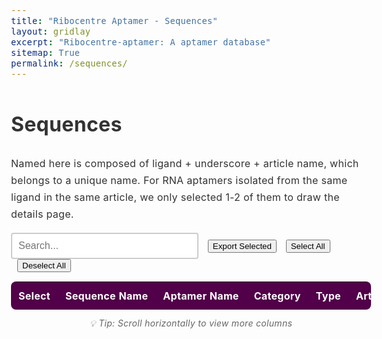 ```yaml
---
title: "Ribocentre Aptamer - Sequences"
layout: gridlay
excerpt: "Ribocentre-aptamer: A aptamer database"
sitemap: True
permalink: /sequences/
---
```

<html lang="en">
<head>
<meta http-equiv="Content-type" content="text/html; charset=utf-8">

<meta name="viewport" content="width=device-width,initial-scale=1,user-scalable=no">
<title>Ribocentre-aptamer sequences</title>
<link rel="stylesheet" type="text/css" href="https://cdn.datatables.net/1.12.1/css/jquery.dataTables.min.css">
<style>
:root{
  --primary-color:#520049;
}
body{font-family:-apple-system,BlinkMacSystemFont,'Segoe UI',Roboto,'Helvetica Neue',Arial,sans-serif;line-height:1.7;color:#333;font-size:16px;letter-spacing:.3px;}
.table-style{width:100%;margin:20px 0;background:#fff;border-radius:8px;overflow:hidden;box-shadow:0 2px 4px rgba(0,0,0,0.1);font-family:-apple-system,BlinkMacSystemFont,'Segoe UI',Roboto,'Helvetica Neue',Arial,sans-serif;}
.table-style th{background:var(--primary-color);color:#fff;padding:12px;text-align:left;white-space:nowrap;font-size:16px;}
.table-style td{padding:12px;border-bottom:1px solid #e8e8e8;white-space:nowrap;font-size:16px;}
.table-style tbody tr:nth-child(even){background:rgba(245,245,245,0.5);}
.table-style tbody tr:hover{background:rgba(82,0,73,0.05);}
/* Dashboard数据详情表专用超链接样式 */
.data-table-section .table a {
    color: #520049 !important;
    text-decoration: none !important;
    font-weight: 600;
    transition: all 0.2s ease;
    padding: 2px 4px;
    border-radius: 3px;
    white-space: nowrap;
    font-size: 16px;
}

.data-table-section .table a:hover {
    color: #7a0070 !important;
    text-decoration: underline !important;
    background-color: rgba(82, 0, 73, 0.1);
}

.data-table-section .table a:visited {
    color: #520049 !important;
}

.data-table-section .table a:active {
    color: #520049 !important;
    background-color: rgba(82, 0, 73, 0.2);
}

.data-table-section .table td:nth-child(2) a {
    color: #520049 !important;
    font-weight: 700 !important;
}

.data-table-section .table td:nth-child(2) a:hover {
    color: #7a0070 !important;
    text-shadow: 0 1px 2px rgba(82, 0, 73, 0.3);
}
#searchBox{padding:10px;font-size:16px;border:2px solid #ccc;border-radius:4px;width:300px;white-space:nowrap;}
#searchBox:focus{outline:none;border-color:#efefef;}
#pagination button{
  background-color:#f8f9fa;
  border:1px solid #dee2e6;
  color:#495057;
  cursor:pointer;
  border-radius:4px;
}
#pagination button:hover{
  background-color:#e9ecef;
  border-color:#adb5bd;
}
/* 序列样式 */
.sequence-cell {
  font-family: 'Courier New', monospace;
  font-size: 16px;
  white-space: nowrap;
}
/* 按钮样式 */
.button {
  display: inline-block;
  padding: 8px 12px;
  margin-right: 10px;
  text-align: center;
  background-color: #ffffff;
  color: #520049;
  text-decoration: none;
  font-size: 16px;
  border: 1px solid #520049;
  border-radius: 5px;
  cursor: pointer;
  transition: all 0.3s ease;
  white-space: nowrap;
}
.button:hover {
  background-color: #520049;
  color: white;
}
/* Tooltip样式 */
.amir-tooltip {
  position: fixed;
  z-index: 999999;
  background: rgba(0, 0, 0, 0.9);
  color: white;
  padding: 10px 15px;
  border-radius: 8px;
  font-size: 12px;
  line-height: 1.4;
  max-width: 300px;
  opacity: 0;
  transition: opacity 0.3s ease;
  pointer-events: none;
  box-shadow: 0 4px 20px rgba(0, 0, 0, 0.3);
  word-wrap: break-word;
  white-space: normal;
}

.amir-tooltip .tooltip-content {
  word-wrap: break-word;
}

.amir-tooltip .tooltip-arrow {
  position: absolute;
  width: 0;
  height: 0;
  border-left: 5px solid transparent;
  border-right: 5px solid transparent;
  transition: none;
  bottom: -5px;
  left: 50%;
  transform: translateX(-50%);
  border-top: 5px solid rgba(0, 0, 0, 0.9);
  border-bottom: none;
}

.truncated-text {
  cursor: pointer;
  position: relative;
  white-space: nowrap;
  font-size: 16px;
}
/* 表格容器样式 */
.data-table-section > div {
  border-radius: 8px;
  box-shadow: 0 2px 4px rgba(0,0,0,0.1);
}
</style>

</head>
<body>
<h1 class="post-title">Sequences</h1>
<p>Named here is composed of ligand + underscore + article name, which belongs to a unique name. For RNA aptamers isolated from the same ligand in the same article, we only selected 1-2 of them to draw the details page.</p>
<div class="form-container" style="margin-bottom:15px;">
  <input type="text" id="searchBox" placeholder="Search...">
  <button id="exportBtn" class="button" style="margin-left:10px;">Export Selected</button>
  <button id="selectAllBtn" class="button" style="margin-left:10px;">Select All</button>
  <button id="deselectAllBtn" class="button" style="margin-left:10px;">Deselect All</button>
</div>
<section class="data-table-section">
  <div style="display: flex; overflow: auto;">
    <table id="seqTable" class="table table-style display" style="flex: 1;margin-top: 0px;margin-bottom: 0px;">
      <thead>
        <tr>
          <th>Select</th>
          <th>Sequence Name</th>
          <th>Aptamer Name</th>
          <th>Category</th>
          <th>Type</th>
          <th>Article name</th>
          <th>Ligand</th>
          <th>Ligand Description</th>
          <th>Sequence</th>
          <th>Length</th>
          <th>GC Content</th>
          <th>Affinity</th>
          <th>Year</th>
        </tr>
      </thead>
      <tbody></tbody>
    </table>
  </div>
  <div style="text-align: center; margin-top: 10px; color: #666; font-size: 14px; font-style: italic;">
    💡 Tip: Scroll horizontally to view more columns
  </div>
</section>

<!-- Tooltip元素 -->
<div id="amirTooltip" class="amir-tooltip" style="opacity: 0;">
  <div class="tooltip-content"></div>
  <div class="tooltip-arrow"></div>
</div>

<script>

let table;
let tableData=[];

let currentPage = 1;
let rowsPerPage = 10;
let filteredRows = [];
let allRows = [];

function initSimpleTable(rows) {
  allRows = rows;
  filteredRows = rows;
  renderTable();
  setupPagination();
  
  // 简单的搜索功能
  $('#searchBox').on('input', function() {
    const searchTerm = this.value.toLowerCase();
    filteredRows = allRows.filter(row => {
      return row.some(cell => cell.toString().toLowerCase().includes(searchTerm));
    });
    currentPage = 1;
    renderTable();
    setupPagination();
  });
}

function renderTable() {
  const tbody = document.querySelector('#seqTable tbody');
  tbody.innerHTML = '';
  
  const startIndex = (currentPage - 1) * rowsPerPage;
  const endIndex = startIndex + rowsPerPage;
  const pageRows = filteredRows.slice(startIndex, endIndex);
  
  pageRows.forEach(row => {
    const tr = document.createElement('tr');
    row.forEach(cellData => {
      const td = document.createElement('td');
      td.innerHTML = cellData;
      tr.appendChild(td);
    });
    tbody.appendChild(tr);
  });
  
  // 添加tooltip监听器
  addTooltipListeners();
}

function setupPagination() {
  const totalPages = Math.ceil(filteredRows.length / rowsPerPage);
  let paginationHtml = '<div id="pagination" style="margin-top: 20px; text-align: center;">';
  
  // 上一页按钮
  if (currentPage > 1) {
    paginationHtml += `<button onclick="changePage(${currentPage - 1})" style="margin: 0 5px; padding: 5px 10px;">Previous Page</button>`;
  }
  
  // 页码按钮
  for (let i = Math.max(1, currentPage - 2); i <= Math.min(totalPages, currentPage + 2); i++) {
    if (i === currentPage) {
      paginationHtml += `<button style="margin: 0 5px; padding: 5px 10px; background-color: var(--primary-color); color: white;">${i}</button>`;
    } else {
      paginationHtml += `<button onclick="changePage(${i})" style="margin: 0 5px; padding: 5px 10px;">${i}</button>`;
    }
  }
  
  // 下一页按钮
  if (currentPage < totalPages) {
    paginationHtml += `<button onclick="changePage(${currentPage + 1})" style="margin: 0 5px; padding: 5px 10px;">Next Page</button>`;
  }
  
  paginationHtml += `<span style="margin-left: 20px;">Showing ${Math.min((currentPage - 1) * rowsPerPage + 1, filteredRows.length)}-${Math.min(currentPage * rowsPerPage, filteredRows.length)} of ${filteredRows.length} entries</span>`;
  paginationHtml += '</div>';
  
  // 移除旧的分页器
  const oldPagination = document.getElementById('pagination');
  if (oldPagination) {
    oldPagination.remove();
  }
  
  // 添加新的分页器
  document.querySelector('.data-table-section').insertAdjacentHTML('afterend', paginationHtml);
}

function changePage(page) {
  currentPage = page;
  renderTable();
  setupPagination();
}

// 辅助函数：截断文本
function truncateText(text, maxLength) {
  if (!text) return '';
  return text.length > maxLength ? text.substring(0, maxLength) + '...' : text;
}

// 辅助函数：转义HTML
function escapeHtml(text) {
  if (!text) return '';
  const div = document.createElement('div');
  div.textContent = text;
  return div.innerHTML;
}

// 序列染色函数
function colorizeSequence(sequence) {
  if (!sequence) return '';
  return sequence.replace(/[AUGC]/g, function(match) {
    switch(match) {
      case 'A': return '<span style="color: #ff6b6b;">A</span>';
      case 'U': return '<span style="color: #4ecdc4;">U</span>';
      case 'G': return '<span style="color: #45b7d1;">G</span>';
      case 'C': return '<span style="color: #f9ca24;">C</span>';
      default: return match;
    }
  });
}

// 显示tooltip
function showAmirTooltip(content, clientX, clientY) {
  const tooltip = document.getElementById('amirTooltip');
  if (!tooltip) return;
  
  const tooltipContent = tooltip.querySelector('.tooltip-content');
  if (!tooltipContent) return;
  
  tooltipContent.innerHTML = content;
  
  // 确保tooltip可见以计算尺寸
  tooltip.style.opacity = '0';
  tooltip.style.display = 'block';
  tooltip.style.position = 'fixed';
  tooltip.style.transform = 'none';
  
  // 获取tooltip尺寸
  const tooltipRect = tooltip.getBoundingClientRect();
  const viewportWidth = window.innerWidth;
  const viewportHeight = window.innerHeight;
  
  // 计算最佳位置
  let left = clientX - (tooltipRect.width / 2);
  let top = clientY - tooltipRect.height - 15;
  let arrowPosition = 'bottom';
  
  // 边界检查
  if (left + tooltipRect.width > viewportWidth) {
    left = viewportWidth - tooltipRect.width - 10;
  }
  
  if (left < 10) {
    left = 10;
  }
  
  if (top < 10) {
    top = clientY + 15;
    arrowPosition = 'top';
  }
  
  tooltip.style.left = left + 'px';
  tooltip.style.top = top + 'px';
  tooltip.style.opacity = '1';
}

// 隐藏tooltip
function hideAmirTooltip() {
  const tooltip = document.getElementById('amirTooltip');
  if (tooltip) {
    tooltip.style.opacity = '0';
  }
}

// 添加tooltip事件监听器
function addTooltipListeners() {
  const truncatedTexts = document.querySelectorAll('.truncated-text');
  truncatedTexts.forEach(element => {
    element.style.cursor = 'pointer';
    
    element.addEventListener('mouseenter', (e) => {
      const fullText = e.target.getAttribute('data-full-text');
      const isSequence = e.target.getAttribute('data-is-sequence') === 'true';
      
      // 如果是序列，使用染色逻辑；否则使用原始文本
      const htmlContent = isSequence ? colorizeSequence(fullText) : fullText;
      showAmirTooltip(htmlContent, e.clientX, e.clientY);
    });

    element.addEventListener('mousemove', (e) => {
      const fullText = e.target.getAttribute('data-full-text');
      const isSequence = e.target.getAttribute('data-is-sequence') === 'true';
      
      // 如果是序列，使用染色逻辑；否则使用原始文本
      const htmlContent = isSequence ? colorizeSequence(fullText) : fullText;
      showAmirTooltip(htmlContent, e.clientX, e.clientY);
    });

    element.addEventListener('mouseleave', () => {
      hideAmirTooltip();
    });
  });
}

function buildRows(data){
  return data.map(d=>{
    // 处理链接 - 现在使用Linker name(page name)作为显示文本
    const aptamerLink = d.Linker ? `<a href="${d.Linker}" target="_blank">${d['Linker name(page name)'] || 'N/A'}</a>` : (d['Linker name(page name)'] || 'N/A');
    
    // 处理PubMed链接
    const yearLink = d['Link to PubMed Entry'] ? `<a href="${d['Link to PubMed Entry']}" target="_blank">${d.Year || 'N/A'}</a>` : (d.Year || 'N/A');
    
    // 处理序列字段 - 使用tooltip显示完整序列并染色
    const sequenceField = d.Sequence ? `<span class="truncated-text sequence-cell" data-full-text="${escapeHtml(d.Sequence)}" data-is-sequence="true">${truncateText(d.Sequence, 6)}</span>` : 'N/A';
    
    // 处理配体描述字段 - 使用tooltip显示完整内容
    const ligandDesc = d['Ligand Description'] ? `<span class="truncated-text" data-full-text="${escapeHtml(d['Ligand Description'])}" data-is-sequence="false">${truncateText(d['Ligand Description'], 20)}</span>` : 'N/A';
    
    return [
      '<input type="checkbox" class="row-select">',
      d.Named || 'N/A',
      aptamerLink,
      d.Category || 'N/A',
      d.Type || 'N/A',
      d['Article name'] || 'N/A',
      d.Ligand || 'N/A',
      ligandDesc,
      sequenceField,
      d.Length || 'N/A',
      d['GC Content'] && !isNaN(parseFloat(d['GC Content'])) ? (parseFloat(d['GC Content']) * 100).toFixed(1) + '%' : 'N/A',
      d.Affinity || 'N/A',
      yearLink
    ];
  });
}

function loadData(){
  fetch('{{ site.baseurl }}/apidata/sequences_cleaned.json')
    .then(r=>r.json())
    .then(json=>{
      // 处理数据结构，如果数据在Sheet1中
      let data = json.Sheet1 || json;
      
      // 检查URL参数，如果有id参数则过滤数据
      const urlParams = new URLSearchParams(window.location.search);
      const targetId = urlParams.get('id');
      const searchQuery = urlParams.get('search');
      const formatParam = urlParams.get('format');
      
      if (targetId) {
        data = data.filter(item => item.ID === targetId);
      }
      
      // 如果有搜索参数，无论是否为JSON格式都要进行过滤
      if (searchQuery) {
        data = data.filter(item => {
          return Object.values(item).some(value => 
            value && value.toString().toLowerCase().includes(searchQuery.toLowerCase())
          );
        });
      }
      
              // 如果请求JSON格式，直接返回数据
        if (formatParam === 'json') {
          // 保存原始数据总数（在所有过滤之前）
          const originalCount = json.Sheet1 ? json.Sheet1.length : json.length;
          let responseData = data; // 数据已经被上面的逻辑过滤过了
          
          // 构建完整的API响应
          const apiResponse = {
            success: true,
            message: responseData.length === 0 ? "No results found" : `Found ${responseData.length} result(s)`,
            query: {
              search: searchQuery || null,
              id: targetId || null,
              timestamp: new Date().toISOString(),
              endpoint: "/sequences/"
            },
            statistics: {
              total_in_database: originalCount,
              filtered_results: responseData.length,
              search_performed: !!searchQuery,
              id_filter_applied: !!targetId
            },
            data: responseData.length === 0 ? [] : responseData
          };
          
          // 如果没有结果，添加建议
          if (responseData.length === 0 && searchQuery) {
            apiResponse.suggestions = [
              "Try a broader search term",
              "Check spelling of your search query",
              "Use partial matching (e.g., 'ATP' instead of 'ATP-binding')",
              "Browse all data: /sequences/ or /api/"
            ];
          }
          
          // 返回JSON数据
          document.body.innerHTML = '<pre style="background: #f8f9fa; padding: 20px; border-radius: 5px; border: 1px solid #dee2e6; color: #495057;">' + 
            JSON.stringify(apiResponse, null, 2) + '</pre>';
          document.body.style.fontFamily = 'Monaco, "Lucida Console", monospace';
          document.body.style.padding = '20px';
          document.body.style.margin = '0';
          document.body.style.backgroundColor = '#ffffff';
          return;
      }
      
      tableData=data;
      const rows=buildRows(data);
      
      // 如果有搜索参数，显示搜索结果提示
      if (searchQuery) {
        const originalCount = json.Sheet1 ? json.Sheet1.length : json.length;
        const searchResultsInfo = document.createElement('div');
        searchResultsInfo.style.cssText = 'background: #e8f4fd; border: 1px solid #bee5eb; color: #0c5460; padding: 10px; margin-bottom: 15px; border-radius: 5px; font-size: 14px;';
        searchResultsInfo.innerHTML = `<strong>Search Results for "${searchQuery}":</strong> Found ${data.length} result(s) out of ${originalCount} total entries. <a href="/sequences/" style="color: #520049; text-decoration: underline;">Clear search</a>`;
        document.querySelector('h1.post-title').insertAdjacentElement('afterend', searchResultsInfo);
      }
      
      // 确保 DataTable 函数存在
      if (typeof $.fn.DataTable === 'undefined') {
        console.error('DataTable is not loaded, trying alternative initialization');
        // 如果 DataTable 没有加载，尝试简单的表格显示
        initSimpleTable(rows);
        
        // 如果URL中有search参数，自动执行搜索（简单表格模式）
        if (searchQuery) {
          $('#searchBox').val(searchQuery);
          $('#searchBox').trigger('input');
        }
        return;
      }
      
      try {
        table=$('#seqTable').DataTable({
          data:rows,
          columns:[
            {title:'Select',orderable:false},
            {title:'Sequence Name'},
            {title:'Aptamer Name'},
            {title:'Category'},
            {title:'Type'},
            {title:'Article name'},
            {title:'Ligand'},
            {title:'Ligand Description'},
            {title:'Sequence'},
            {title:'Length'},
            {title:'GC Content'},
            {title:'Affinity'},
            {title:'Year'}
          ],
          responsive:true,
          pageLength:25,
          dom:'lrtip',
          drawCallback: function() {
            // 每次重绘表格后添加tooltip监听器
            addTooltipListeners();
          }
        });
        $('#searchBox').on('input',function(){table.search(this.value).draw();});
        
        // 如果URL中有search参数，自动执行搜索
        if (searchQuery) {
          $('#searchBox').val(searchQuery);
          if (table && typeof table.search === 'function') {
            table.search(searchQuery).draw();
          }
        }
      } catch (error) {
        console.error('DataTable initialization failed:', error);
        initSimpleTable(rows);
        
        // 如果URL中有search参数，自动执行搜索（简单表格模式）
        if (searchQuery) {
          $('#searchBox').val(searchQuery);
          $('#searchBox').trigger('input');
        }
      }
    })
    .catch(error => {
      console.error('Error loading data:', error);
    });
}

function exportSelected(){
  const selected=[];
  let rows=[];
  
  if (table && typeof table.rows === 'function') {
    // DataTable 模式
    table.rows().every(function(){
      const node=this.node();
      if($(node).find('input.row-select').prop('checked')){
        selected.push(this.data());
      }
    });
    rows=selected.length?selected:table.rows().data().toArray();
  } else {
    // 简单表格模式
    $('#seqTable tbody tr').each(function() {
      if ($(this).find('input.row-select').prop('checked')) {
        const rowData = [];
        $(this).find('td').each(function() {
          rowData.push($(this).html());
        });
        selected.push(rowData);
      }
    });
    
    if (selected.length === 0) {
      // 如果没有选中任何行，导出所有可见行
      $('#seqTable tbody tr').each(function() {
        const rowData = [];
        $(this).find('td').each(function() {
          rowData.push($(this).html());
        });
        rows.push(rowData);
      });
    } else {
      rows = selected;
    }
  }
  
  const headers=['Sequence Name','Aptamer Name','Category','Type','Article name','Ligand','Ligand Description','Sequence','Length','GC Content','Affinity','Year'];
  const csv=[headers.join(',')];
  rows.forEach(r=>{
    // 跳过第一个复选框列
    const exportRow = r.slice(1);
    csv.push([
      exportRow[0].replace(/<[^>]+>/g,''),
      `"${exportRow[1].replace(/"/g,'""')}"`,
      `"${exportRow[2].replace(/"/g,'""')}"`,
      `"${exportRow[3].replace(/<[^>]+>/g,'').replace(/"/g,'""')}"`,
      `"${exportRow[4].replace(/"/g,'""')}"`,
      `"${exportRow[5].replace(/"/g,'""')}"`,
      `"${exportRow[6].replace(/<[^>]+>/g,'').replace(/"/g,'""')}"`,
      `"${exportRow[7].replace(/<[^>]+>/g,'').replace(/"/g,'""')}"`,
      exportRow[8].replace(/<[^>]+>/g,''),
      exportRow[9].replace(/<[^>]+>/g,''),
      `"${exportRow[10].replace(/"/g,'""')}"`,
      exportRow[11].replace(/<[^>]+>/g,'')
    ].join(','));
  });
  const csvContent='data:text/csv;charset=utf-8,'+csv.join('\n');
  const link=document.createElement('a');
  link.setAttribute('href',encodeURI(csvContent));
  link.setAttribute('download','sequences.csv');
  document.body.appendChild(link);link.click();document.body.removeChild(link);
}

function selectAll() {
  $('#seqTable tbody tr:visible input.row-select').prop('checked', true);
}

function deselectAll() {
  $('#seqTable tbody tr input.row-select').prop('checked', false);
}

$(document).ready(function(){
  // 确保tooltip元素存在
  if (!document.getElementById('amirTooltip')) {
    const tooltip = document.createElement('div');
    tooltip.id = 'amirTooltip';
    tooltip.className = 'amir-tooltip';
    tooltip.style.opacity = '0';
    tooltip.innerHTML = `
      <div class="tooltip-content"></div>
      <div class="tooltip-arrow"></div>
    `;
    document.body.appendChild(tooltip);
  }
  
  // 等待所有脚本加载完成
  setTimeout(function() {
    loadData();
    $('#exportBtn').on('click',exportSelected);
    $('#selectAllBtn').on('click',selectAll);
    $('#deselectAllBtn').on('click',deselectAll);
  }, 100);
});
</script>
</body>
</html>

